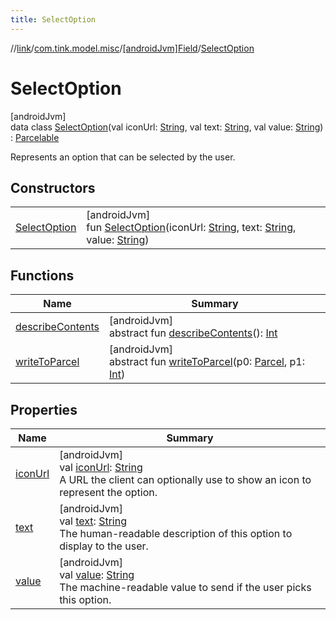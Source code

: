 ```yaml
---
title: SelectOption
---
```

//[link](../../../../index.html)/[com.tink.model.misc](../../index.html)/[[androidJvm]Field](../index.html)/[SelectOption](index.html)



# SelectOption



[androidJvm]\
data class [SelectOption](index.html)(val iconUrl: [String](https://kotlinlang.org/api/latest/jvm/stdlib/kotlin/-string/index.html), val text: [String](https://kotlinlang.org/api/latest/jvm/stdlib/kotlin/-string/index.html), val value: [String](https://kotlinlang.org/api/latest/jvm/stdlib/kotlin/-string/index.html)) : [Parcelable](https://developer.android.com/reference/kotlin/android/os/Parcelable.html)

Represents an option that can be selected by the user.



## Constructors


| | |
|---|---|
| [SelectOption](-select-option.html) | [androidJvm]<br>fun [SelectOption](-select-option.html)(iconUrl: [String](https://kotlinlang.org/api/latest/jvm/stdlib/kotlin/-string/index.html), text: [String](https://kotlinlang.org/api/latest/jvm/stdlib/kotlin/-string/index.html), value: [String](https://kotlinlang.org/api/latest/jvm/stdlib/kotlin/-string/index.html)) |


## Functions


| Name | Summary |
|---|---|
| [describeContents](../../../com.tink.service.provider/[android-jvm]-provider-filter/index.html#-1578325224%2FFunctions%2F-812656150) | [androidJvm]<br>abstract fun [describeContents](../../../com.tink.service.provider/[android-jvm]-provider-filter/index.html#-1578325224%2FFunctions%2F-812656150)(): [Int](https://kotlinlang.org/api/latest/jvm/stdlib/kotlin/-int/index.html) |
| [writeToParcel](../../../com.tink.service.provider/[android-jvm]-provider-filter/index.html#-1754457655%2FFunctions%2F-812656150) | [androidJvm]<br>abstract fun [writeToParcel](../../../com.tink.service.provider/[android-jvm]-provider-filter/index.html#-1754457655%2FFunctions%2F-812656150)(p0: [Parcel](https://developer.android.com/reference/kotlin/android/os/Parcel.html), p1: [Int](https://kotlinlang.org/api/latest/jvm/stdlib/kotlin/-int/index.html)) |


## Properties


| Name | Summary |
|---|---|
| [iconUrl](icon-url.html) | [androidJvm]<br>val [iconUrl](icon-url.html): [String](https://kotlinlang.org/api/latest/jvm/stdlib/kotlin/-string/index.html)<br>A URL the client can optionally use to show an icon to represent the option. |
| [text](text.html) | [androidJvm]<br>val [text](text.html): [String](https://kotlinlang.org/api/latest/jvm/stdlib/kotlin/-string/index.html)<br>The human-readable description of this option to display to the user. |
| [value](value.html) | [androidJvm]<br>val [value](value.html): [String](https://kotlinlang.org/api/latest/jvm/stdlib/kotlin/-string/index.html)<br>The machine-readable value to send if the user picks this option. |

